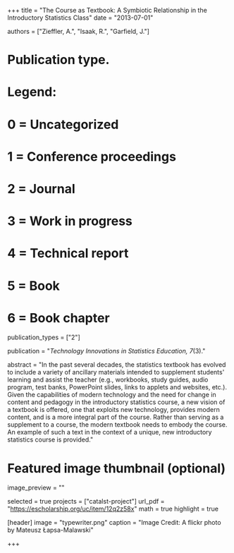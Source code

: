 +++
title = "The Course as Textbook: A Symbiotic Relationship in the Introductory Statistics Class"
date = "2013-07-01"

authors = ["Zieffler, A.", "Isaak, R.", "Garfield, J."]

# Publication type.
# Legend:
# 0 = Uncategorized
# 1 = Conference proceedings
# 2 = Journal
# 3 = Work in progress
# 4 = Technical report
# 5 = Book
# 6 = Book chapter
publication_types = ["2"]

publication = "*Technology Innovations in Statistics Education, 7*(3)."


abstract = "In the past several decades, the statistics textbook has evolved to include a variety of ancillary materials intended to supplement students' learning and assist the teacher (e.g., workbooks, study guides, audio program, test banks, PowerPoint slides, links to applets and websites, etc.). Given the capabilities of modern technology and the need for change in content and pedagogy in the introductory statistics course, a new vision of a textbook is offered, one that exploits new technology, provides modern content, and is a more integral part of the course. Rather than serving as a supplement to a course, the modern textbook needs to embody the course. An example of such a text in the context of a unique, new introductory statistics course is provided."


# Featured image thumbnail (optional)
image_preview = ""

selected = true
projects = ["catalst-project"]
url_pdf = "https://escholarship.org/uc/item/12q2z58x"
math = true
highlight = true

[header]
image = "typewriter.png"
caption = "Image Credit: A flickr photo by Mateusz Łapsa-Malawski"

+++

